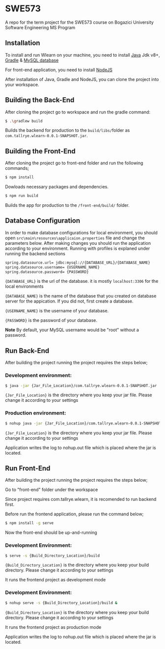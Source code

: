 # SWE573
A repo for the term project for the SWE573 course on Bogazici University Software Engineering MS Program

## Installation

To install and run Wlearn on your machine, you need to install [Java](https://www.java.com) Jdk v8+, [Gradle](https://gradle.org/) & [MySQL database](https://dev.mysql.com/doc/workbench/en/wb-installing-windows.html)

For front-end application, you need to install [NodeJS](https://nodejs.org/en/)

After installation of Java, Gradle and NodeJS, you can clone the project into your workspace.

## Building the Back-End

After cloning the project go to workspace and run the gradle command:

```sh
$ .\gradlew build
```

Builds the backend for production to the `build/libs/`folder as `com.tallrye.wlearn-0.0.1-SNAPSHOT.jar`.<br>

## Building the Front-End

After cloning the project go to front-end folder and run the following commands;

```sh
$ npm install
```

Dowloads necessary packages and dependencies.

```sh
$ npm run build
```

Builds the app for production to the `/front-end/build/` folder.<br>

## Database Configuration

In order to make database configurations for local environment, you should open `src\main\resources\applicaion.properties` file and change the parameters below. After making changes you should run the application according to your environment. Running with profiles is explaned under running the backend sections

```sh
spring.datasource.url= jdbc:mysql://{DATABASE_URL}/{DATABASE_NAME}
spring.datasource.username= {USERNAME_NAME}
spring.datasource.password= {PASSWORD}
```

`{DATABASE_URL}` is the url of the database. it is mostly `localhost:3306` for the local environments

`{DATABASE_NAME}` is the name of the database that you created on database server for the appication. If you did not, first create a database.

`{USERNAME_NAME}` is the username of your database.

`{PASSWORD}` is the password of your database. 

**Note**
By default, your MySQL username would be "root" without a password.

## Run Back-End

After building the project running the project requires the steps below;

### Development environment:

```sh
$ java -jar {Jar_File_Location}/com.tallrye.wlearn-0.0.1-SNAPSHOT.jar
```

`{Jar_File_Location}` is the directory where you keep your jar file. Please change it according to your settings


### Production environment:

```sh
$ nohup java -jar {Jar_File_Location}/com.tallrye.wlearn-0.0.1-SNAPSHOT.jar &
```

`{Jar_File_Location}` is the directory where you keep your jar file. Please change it according to your settings

Application writes the log to nohup.out file which is placed where the jar is located.

## Run Front-End 

After building the project running the project requires the steps below;

Go to "front-end" folder under the workspace

Since project requires com.tallrye.wlearn, it is recomended to run backend first.

Before run the frontend application, please run the command below; 

```sh
$ npm install -g serve
```
Now the front-end should be up-and-running

### Development Environment:

```sh
$ serve -s {Build_Directory_Location}/build
```

`{Build_Directory_Location}` is the directory where you keep your build directory. Please change it according to your settings

It runs the frontend project as development mode

### Development Environment:

```sh
$ nohup serve -s {Build_Directory_Location}/build &
```

`{Build_Directory_Location}` is the directory where you keep your build directory. Please change it according to your settings

It runs the frontend project as production mode

Application writes the log to nohup.out file which is placed where the jar is located.

